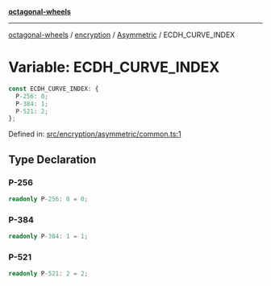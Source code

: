 [**octagonal-wheels**](../../../README.md)

***

[octagonal-wheels](../../../modules.md) / [encryption](../../README.md) / [Asymmetric](../README.md) / ECDH\_CURVE\_INDEX

# Variable: ECDH\_CURVE\_INDEX

```ts
const ECDH_CURVE_INDEX: {
  P-256: 0;
  P-384: 1;
  P-521: 2;
};
```

Defined in: [src/encryption/asymmetric/common.ts:1](https://github.com/vrtmrz/octagonal-wheels/blob/main/src/encryption/asymmetric/common.ts#L1)

## Type Declaration

### P-256

```ts
readonly P-256: 0 = 0;
```

### P-384

```ts
readonly P-384: 1 = 1;
```

### P-521

```ts
readonly P-521: 2 = 2;
```
